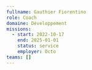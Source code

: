 ```yaml
---
fullname: Gauthier Fiorentino
role: Coach
domaine: Développement
missions:
  - start: 2022-10-17
    end: 2025-01-01
    status: service
    employer: Octo
teams: []
---
```

